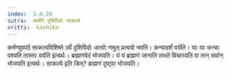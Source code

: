 ```yaml
---
index:  3.4.29
sutra:  कर्मणि दृशिविदोः साकल्ये
vritti:  kashika 
---
```


कर्मण्युपपदे साकल्यविशिष्ते ऽर्थे दृशिविदोः धात्वोः णमुल् प्रत्ययो भवति। कन्यादर्शं वर्यति। याः याः कन्याः पश्यति तास्ताः वर्यति इत्यर्थः। ब्राह्मणवेदं भोजयति। यं यं ब्राह्मणं जानाति लभते विचारयति वा तान् सर्वान् भोजयति इत्यर्थः। साकल्ये इति किम्? ब्राह्मणं दृष्ट्वा भोजयति।

